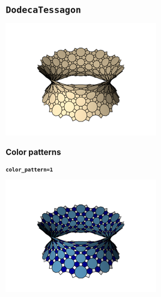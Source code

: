 # `DodecaTessagon`

![DodecaTessagon](../images/types/dodeca_tessagon.png)

## Color patterns

### `color_pattern=1`

![DodecaTessagon color pattern 1](../images/types/dodeca_tessagon_color1.png)
